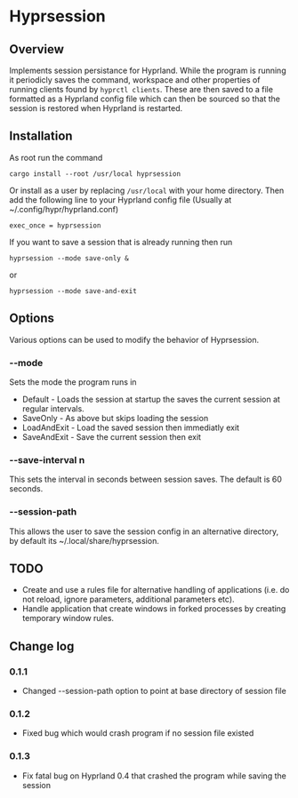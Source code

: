 # Hyprsession
## Overview
Implements session persistance for Hyprland. While the program is running it periodicly saves the command, workspace and other properties of running clients found by `hyprctl clients`. These are then saved to a file formatted as a Hyprland config file which can then be sourced so that the session is restored when Hyprland is restarted.

## Installation
As root run the command 
```
cargo install --root /usr/local hyprsession
``` 
Or install as a user by replacing `/usr/local` with your home directory. Then add the following line to your Hyprland config file (Usually at ~/.config/hypr/hyprland.conf)
```
exec_once = hyprsession
```
If you want to save a session that is already running then run
```
hyprsession --mode save-only &
```
or
```
hyprsession --mode save-and-exit
```
## Options
Various options can be used to modify the behavior of Hyprsession.

### --mode <mode>
Sets the mode the program runs in 
* Default - Loads the session at startup the saves the current session at regular intervals.
* SaveOnly - As above but skips loading the session
* LoadAndExit - Load the saved session then immediatly exit
* SaveAndExit - Save the current session then exit

### --save-interval n
This sets the interval in seconds between session saves. The default is 60 seconds.

### --session-path
This allows the user to save the session config in an alternative directory, by default its ~/.local/share/hyprsession. 

## TODO
* Create and use a rules file for alternative handling of applications (i.e. do not reload, ignore parameters, additional parameters etc).
* Handle application that create windows in forked processes by creating temporary window rules.

## Change log
### 0.1.1
* Changed --session-path option to point at base directory of session file
### 0.1.2
* Fixed bug which would crash program if no session file existed
### 0.1.3
* Fix fatal bug on Hyprland 0.4 that crashed the program while saving the session  